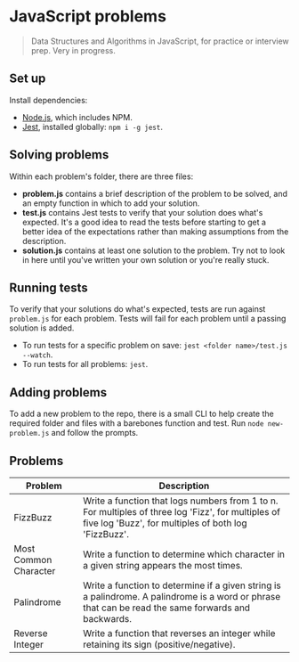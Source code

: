 # JavaScript problems

> Data Structures and Algorithms in JavaScript, for practice or interview prep. Very in progress.

## Set up

Install dependencies:

- [Node.js](https://nodejs.org/en/), which includes NPM.
- [Jest](https://jestjs.io/), installed globally: `npm i -g jest`.

## Solving problems

Within each problem's folder, there are three files:

- **problem.js** contains a brief description of the problem to be solved, and an empty function in which to add your solution.
- **test.js** contains Jest tests to verify that your solution does what's expected. It's a good idea to read the tests before starting to get a better idea of the expectations rather than making assumptions from the description.
- **solution.js** contains at least one solution to the problem. Try not to look in here until you've written your own solution or you're really stuck.

## Running tests

To verify that your solutions do what's expected, tests are run against `problem.js` for each problem. Tests will fail for each problem until a passing solution is added.

- To run tests for a specific problem on save: `jest <folder name>/test.js --watch`.
- To run tests for all problems: `jest`.

## Adding problems

To add a new problem to the repo, there is a small CLI to help create the required folder and files with a barebones function and test. Run `node new-problem.js` and follow the prompts.

## Problems

| Problem               | Description                                                                                                                                                |
| --------------------- | ---------------------------------------------------------------------------------------------------------------------------------------------------------- |
| FizzBuzz              | Write a function that logs numbers from 1 to n. For multiples of three log 'Fizz', for multiples of five log 'Buzz', for multiples of both log 'FizzBuzz'. |
| Most Common Character | Write a function to determine which character in a given string appears the most times.                                                                    |
| Palindrome            | Write a function to determine if a given string is a palindrome. A palindrome is a word or phrase that can be read the same forwards and backwards.        |
| Reverse Integer       | Write a function that reverses an integer while retaining its sign (positive/negative).                                                                    |

